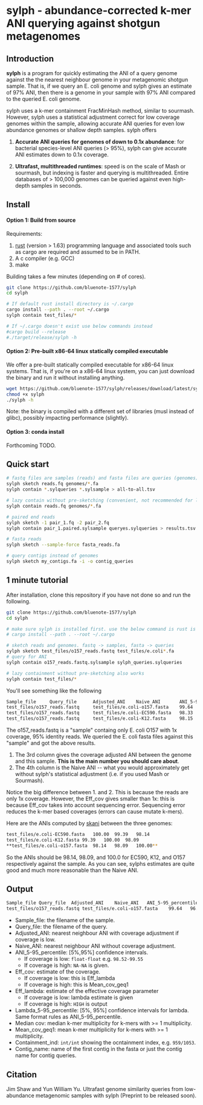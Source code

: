# sylph -  abundance-corrected k-mer ANI querying against shotgun metagenomes

## Introduction

**sylph** is a program for quickly estimating the ANI of a query genome against the the nearest neighbour genome in your metagenomic shotgun sample. That is, if we query an E. coli genome and sylph gives an estimate of 97% ANI, then there is a genome in your sample with 97% ANI compared to the queried E. coli genome. 

sylph uses a k-mer containment FracMinHash method, similar to sourmash. However, sylph uses a statistical adjustment correct for low coverage genomes within the sample, allowing accurate ANI queries for even low abundance genomes or shallow depth samples. sylph offers

1. **Accurate ANI queries for genomes of down to 0.1x abundance**: for bacterial species-level ANI queries (> 95%), sylph can give accurate ANI estimates down to 0.1x coverage.

2. **Ultrafast, multithreaded runtimes**: speed is on the scale of Mash or sourmash, but indexing is faster and querying is multithreaded. Entire databases of > 100,000 genomes can be queried against even high-depth samples in seconds.

##  Install

#### Option 1: Build from source

Requirements:
1. [rust](https://www.rust-lang.org/tools/install) (version > 1.63) programming language and associated tools such as cargo are required and assumed to be in PATH.
2. A c compiler (e.g. GCC)
3. make

Building takes a few minutes (depending on # of cores).

```sh
git clone https://github.com/bluenote-1577/sylph
cd sylph

# If default rust install directory is ~/.cargo
cargo install --path . --root ~/.cargo
sylph contain test_files/*

# If ~/.cargo doesn't exist use below commands instead
#cargo build --release
#./target/release/sylph -h
```

#### Option 2: Pre-built x86-64 linux statically compiled executable

We offer a pre-built statically compiled executable for x86-64 linux systems. That is, if you're on a x86-64 linux system, you can just download the binary and run it without installing anything. 

```sh
wget https://github.com/bluenote-1577/sylph/releases/download/latest/sylph
chmod +x sylph
./sylph -h
```

Note: the binary is compiled with a different set of libraries (musl instead of glibc), possibly impacting performance (slightly).

#### Option 3: conda install

Forthcoming TODO. 

## Quick start

```sh
# fastq files are samples (reads) and fasta files are queries (genomes)
sylph sketch reads.fq genomes/*.fa
sylph contain *.sylqueries *.sylsample > all-to-all.tsv

# lazy contain without pre-sketching (convenient, not recommended for large files)
sylph contain reads.fq genomes/*.fa

# paired end reads
sylph sketch -1 pair_1.fq -2 pair_2.fq
sylph contain pair_1.paired.sylsample queryes.sylqueries > results.tsv

# fasta reads
sylph sketch --sample-force fasta_reads.fa

# query contigs instead of genomes
sylph sketch my_contigs.fa -i -o contig_queries
```

## 1 minute tutorial

After installation, clone this repository if you have not done so and run the following.

```sh 
git clone https://github.com/bluenote-1577/sylph
cd sylph

# make sure sylph is installed first. use the below command is rust is installed. See above otherwise
# cargo install --path . --root ~/.cargo

# sketch reads and genomes. fastq -> samples, fasta -> queries
sylph sketch test_files/o157_reads.fastq test_files/e.coli*.fa
# query for ANI
sylph contain o157_reads.fastq.sylsample sylph_queries.sylqueries

# lazy containment without pre-sketching also works 
sylph contain test_files/*
```

You'll see something like the following

```sh
Sample_file     Query_file      Adjusted_ANI    Naive_ANI       ANI_5-95_percentile     Eff_cov Eff_lambda      Lambda_5-95_percentile  Median_cov      Mean_cov_geq1   Containment_ind Contig_name
test_files/o157_reads.fastq     test_files/e.coli-o157.fasta    99.64   96.02   99.51-99.85     0.374   0.374   0.35-0.39       1       1.188   5845/20554      NZ_CP017438.1 Escherichia coli O157:H7 strain 2159 chromosome, complete genome
test_files/o157_reads.fastq     test_files/e.coli-EC590.fasta   98.33   94.38   98.08-98.60     0.321   0.321   0.29-0.35       1       1.168   2987/17970      NZ_CP016182.2 Escherichia coli strain EC590 chromosome, complete genome
test_files/o157_reads.fastq     test_files/e.coli-K12.fasta     98.15   94.30   97.93-98.38     0.334   0.334   0.31-0.35       1       1.171   2938/18124      NC_007779.1 Escherichia coli str. K-12 substr. W3110, complete sequence
```

The o157_reads.fastq is a "sample" containg only E. coli O157 with 1x coverage, 95% identity reads. We queried the E. coli fasta files against this "sample" and got the above results.

1. The 3rd column gives the coverage adjusted ANI between the genome and this sample. **This is the main number you should care about**.
2. The 4th column is the Naive ANI -- what you would approximately get without sylph's statistical adjustment (i.e. if you used Mash or Sourmash).

Notice the big difference between 1. and 2. This is because the reads are only 1x coverage. However, the Eff_cov gives smaller than 1x: this is because Eff_cov takes into account sequencing error. Sequencing error reduces the k-mer based coverages (errors can cause mutate k-mers). 

Here are the ANIs computed by [skani](https://github.com/bluenote-1577/skani) between the three genomes:

```sh
test_files/e.coli-EC590.fasta	100.00	99.39	98.14
test_files/e.coli-K12.fasta	99.39	100.00	98.09
**test_files/e.coli-o157.fasta	98.14	98.09	100.00**
```

So the ANIs should be 98.14, 98.09, and 100.0 for EC590, K12, and O157 respectively against the sample. As you can see, sylphs estimates are quite good and much more reasonable than the Naive ANI.  

## Output

```sh
Sample_file	Query_file	Adjusted_ANI	Naive_ANI	ANI_5-95_percentile	Eff_cov	Eff_lambda	Lambda_5-95_percentile	Median_cov	Mean_cov_geq1	Containment_ind Contig_name
test_files/o157_reads.fastq	test_files/e.coli-o157.fasta	99.64	96.02	99.51-99.85	0.374	0.374	0.35-0.39	1	1.188	5845/20554	NZ_CP017438.1 Escherichia coli O157:H7 strain 2159 chromosome, complete genome
```

- Sample_file: the filename of the sample.
- Query_file: the filename of the query.
- Adjusted_ANI: nearest neighbour ANI with coverage adjustment if coverage is low.
- Naive_ANI: nearest neighbour ANI without coverage adjustment.
- ANI_5-95_percentile: [5%,95%] confidence intervals.
   * If coverage is low: `float-float` e.g. `98.52-99.55`
   * If coverage is high: `NA-NA` is given. 
- Eff_cov: estimate of the coverage.
    * If coverage is low: this is Eff_lambda
    * If coverage is high: this is Mean_cov_geq1
- Eff_lambda: estimate of the effective coverage parameter
    * If coverage is low: lambda estimate is given
    * If coverage is high: `HIGH` is output
- Lambda_5-95_percentile: [5%, 95%] confidence intervals for lambda. Same format rules as ANI_5-95_percentile.
- Median cov: median k-mer multiplicity for k-mers with >= 1 multiplicity.
- Mean_cov_geq1: mean k-mer multiplicity for k-mers with >= 1 multiplicity.
- Containment_ind: `int/int` showing the ocntainment index, e.g. `959/1053`.
- Contig_name: name of the first contig in the fasta or just the contig name for contig queries.

## Citation

Jim Shaw and Yun William Yu. Ultrafast genome similarity queries from low-abundance metagenomic samples with sylph (Preprint to be released soon). 
